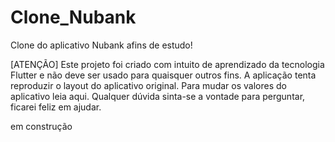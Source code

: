 # Clone_Nubank
Clone do aplicativo Nubank afins de estudo!

[ATENÇÃO] Este projeto foi criado com intuito de aprendizado da tecnologia Flutter e não deve ser usado para quaisquer outros fins.
A aplicação tenta reproduzir o layout do aplicativo original. Para mudar os valores do aplicativo leia aqui. Qualquer dúvida sinta-se a vontade para perguntar, ficarei feliz em ajudar.


em construção
